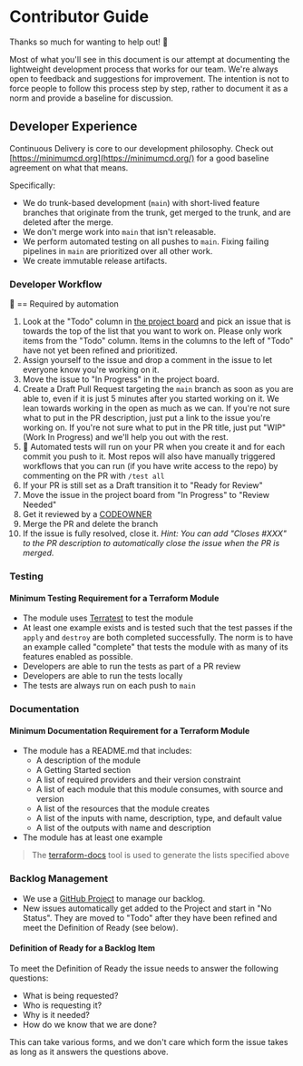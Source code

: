 # Contributor Guide

Thanks so much for wanting to help out! :tada:

Most of what you'll see in this document is our attempt at documenting the lightweight development process that works for our team. We're always open to feedback and suggestions for improvement. The intention is not to force people to follow this process step by step, rather to document it as a norm and provide a baseline for discussion.

## Developer Experience

Continuous Delivery is core to our development philosophy. Check out [https://minimumcd.org](https://minimumcd.org/) for a good baseline agreement on what that means.

Specifically:

- We do trunk-based development (`main`) with short-lived feature branches that originate from the trunk, get merged to the trunk, and are deleted after the merge.
- We don't merge work into `main` that isn't releasable.
- We perform automated testing on all pushes to `main`. Fixing failing pipelines in `main` are prioritized over all other work.
- We create immutable release artifacts.

### Developer Workflow

:key: == Required by automation

1. Look at the "Todo" column in [the project board](https://github.com/orgs/defenseunicorns/projects/24/views/1) and pick an issue that is towards the top of the list that you want to work on. Please only work items from the "Todo" column. Items in the columns to the left of "Todo" have not yet been refined and prioritized.
2. Assign yourself to the issue and drop a comment in the issue to let everyone know you're working on it.
3. Move the issue to "In Progress" in the project board.
4. Create a Draft Pull Request targeting the `main` branch as soon as you are able to, even if it is just 5 minutes after you started working on it. We lean towards working in the open as much as we can. If you're not sure what to put in the PR description, just put a link to the issue you're working on. If you're not sure what to put in the PR title, just put "WIP" (Work In Progress) and we'll help you out with the rest.
5. :key: Automated tests will run on your PR when you create it and for each commit you push to it. Most repos will also have manually triggered workflows that you can run (if you have write access to the repo) by commenting on the PR with `/test all`
6. If your PR is still set as a Draft transition it to "Ready for Review"
7. Move the issue in the project board from "In Progress" to "Review Needed"
7. Get it reviewed by a [CODEOWNER](./CODEOWNERS)
8. Merge the PR and delete the branch
9. If the issue is fully resolved, close it. _Hint: You can add "Closes #XXX" to the PR description to automatically close the issue when the PR is merged._

### Testing

#### Minimum Testing Requirement for a Terraform Module
- The module uses [Terratest](https://terratest.gruntwork.io/) to test the module
- At least one example exists and is tested such that the test passes if the `apply` and `destroy` are both completed successfully. The norm is to have an example called "complete" that tests the module with as many of its features enabled as possible.
- Developers are able to run the tests as part of a PR review
- Developers are able to run the tests locally
- The tests are always run on each push to `main`

### Documentation

#### Minimum Documentation Requirement for a Terraform Module
- The module has a README.md that includes:
  - A description of the module
  - A Getting Started section
  - A list of required providers and their version constraint
  - A list of each module that this module consumes, with source and version
  - A list of the resources that the module creates
  - A list of the inputs with name, description, type, and default value
  - A list of the outputs with name and description
- The module has at least one example

> The [terraform-docs](https://github.com/terraform-docs/terraform-docs/) tool is used to generate the lists specified above

### Backlog Management

- We use a [GitHub Project](https://github.com/orgs/defenseunicorns/projects/24/views/1) to manage our backlog.
- New issues automatically get added to the Project and start in "No Status". They are moved to "Todo" after they have been refined and meet the Definition of Ready (see below).

#### Definition of Ready for a Backlog Item

To meet the Definition of Ready the issue needs to answer the following questions:
- What is being requested?
- Who is requesting it?
- Why is it needed?
- How do we know that we are done?

This can take various forms, and we don't care which form the issue takes as long as it answers the questions above.

